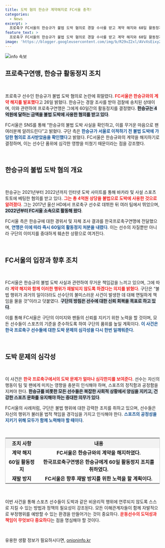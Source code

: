 ```yaml
---
title: 도박 혐의 한승규 계약해지로 FC서울 충격!
categories:
  - News
excerpt: >
  프로축구 FC서울의 한승규가 불법 도박 혐의로 경찰 수사를 받고 계약 해지와 60일 활동정지 처분을 받았습니다. 과거 도박 사실이 드러나며 K리그의 품위를 손상시킨 그의 향후 행보가 주목받고 있습니다.
feature_text: >
  프로축구 FC서울의 한승규가 불법 도박 혐의로 경찰 수사를 받고 계약 해지와 60일 활동정지 처분을 받았습니다. 과거 도박 사실이 드러나며 K리그의 품위를 손상시킨 그의 향후 행보가 주목받고 있습니다.
image: 'https://blogger.googleusercontent.com/img/b/R29vZ2xl/AVvXsEixyZcFfHzMRdzZMjFBmAUKJYCLCGyLL1o632UiGVXcaFdKo_bkvkuCioo0uUKlGfBVcT3P84aROyZIXSBEx3Aw5nCQ3pTgDom1WDC4m8eifvWiAmWEEVb4x6G_l8C0QH225ldMjyaFvpxGEBGNO37VmDTDMHGhJPq73UglMfDca1-0aw/s1600/blogspot.png'
---
```


<p><img src="https://blogger.googleusercontent.com/img/b/R29vZ2xl/AVvXsEixyZcFfHzMRdzZMjFBmAUKJYCLCGyLL1o632UiGVXcaFdKo_bkvkuCioo0uUKlGfBVcT3P84aROyZIXSBEx3Aw5nCQ3pTgDom1WDC4m8eifvWiAmWEEVb4x6G_l8C0QH225ldMjyaFvpxGEBGNO37VmDTDMHGhJPq73UglMfDca1-0aw/s1600/blogspot.png" alt="info 속보" /></p>

<h2 data-ke-size="size26">프로축구연맹, 한승규 활동정지 조치</h2>

<p data-ke-size="size16">&nbsp;</p>

<p>프로축구 선수인 한승규가 불법 도박 혐의로 논란에 휘말렸다. <b><span style="color: #ee2323;">FC서울은 한승규와의 계약 해지를 발표했다</span></b>고 26일 밝혔다. 한승규는 경찰 조사를 받아 검찰에 송치된 상태이며, 이와 관련하여 프로축구연맹은 그에게 60일간의 활동정지를 결정했다. <b><span style="background-color: #21538527;">한승규는 4억원에 달하는 금액을 불법 도박에 사용한 혐의를 받고 있다</span></b>.</p>

<p>FC서울은 SNS를 통해 “한승규의 불법 도박 사실을 확인하고, 이를 무거운 마음으로 팬 여러분께 알려드린다”고 밝혔다. 구단 측은 <b><span style="color: #1a5490;">한승규가 서울로 이적하기 전 불법 도박에 가담한 혐의로 조사받았음을 확인했다</span></b>고 밝혔다. FC서울은 한승규와의 계약을 해지하기로 결정하며, 이는 선수단 품위에 심각한 영향을 미쳤기 때문이라는 점을 강조했다.</p>

<p data-ke-size="size16">&nbsp;</p>

<h2 data-ke-size="size26">한승규의 불법 도박 혐의 개요</h2>

<p data-ke-size="size16">&nbsp;</p>

<p>한승규는 2021년부터 2022년까지 인터넷 도박 사이트를 통해 바카라 및 사설 스포츠 토토에 베팅한 혐의를 받고 있다. <b><span style="color: #ee2323;">그는 총 4억원 상당을 불법으로 도박에 사용한 것으로 알려졌다</span></b>. 그는 2017년 울산 HD에서 프로축구 선수로 데뷔한 뒤 여러 팀에서 뛰었으며, <b><span style="background-color: #21538527;">2022년부터 FC서울 소속으로 활동해 왔다</span></b>.</p>

<p>FC서울 측은 한승규에 대한 경위서 및 자체 조사 결과를 한국프로축구연맹에 전달했으며, <b><span style="color: #1a5490;">연맹은 이에 따라 즉시 60일의 활동정지 처분을 내렸다</span></b>. 이는 선수의 자질뿐만 아니라 구단의 이미지를 중대하게 훼손한 상황으로 여겨진다.</p>

<p data-ke-size="size16">&nbsp;</p>

<h2 data-ke-size="size26">FC서울의 입장과 향후 조치</h2>

<p data-ke-size="size16">&nbsp;</p>

<p>FC서울은 한승규의 불법 도박 사실과 관련하여 무거운 책임감을 느끼고 있으며, 그에 따라 <b><span style="color: #ee2323;">계약 해지와 함께 이러한 행위가 재발되지 않도록 하겠다는 의지를 밝혔다</span></b>. 구단은 “불법 행위가 과거의 일이더라도 선수단의 불미스러운 사건이 발생한 데 대해 면밀하게 책임을 물을 것”이라고 덧붙였다. <b><span style="background-color: #21538527;">구단의 방침은 선수에 대한 신뢰 회복을 목표로 하고 있다</span></b>.</p>

<p>이를 통해 FC서울은 구단의 이미지와 팬들의 신뢰를 지키기 위한 노력을 할 것이며, 모든 선수들이 스포츠의 기준을 준수하도록 하여 구단의 품위를 높일 계획이다. <b><span style="color: #1a5490;">이 사건은 한국 프로축구 선수들에 대한 도박 문제의 심각성을 다시 한번 일깨워준다</span></b>.</p>

<p data-ke-size="size16">&nbsp;</p>

<h2 data-ke-size="size26">도박 문제의 심각성</h2>

<p data-ke-size="size16">&nbsp;</p>

<p>이 사건은 <b><span style="color: #ee2323;">한국 프로축구에서의 도박 문제가 얼마나 심각한지를 보여준다</span></b>. 선수는 자신의 행동이 팀 및 팬에게 미치는 영향을 충분히 인식해야 하며, 스포츠의 정직함과 공정함을 지켜야 한다. <b><span style="background-color: #21538527;">한승규를 비롯한 모든 선수들은 복잡한 사회적 상황에서 양심을 지키고, 건강한 스포츠 문화를 유지해야 하는 중대한 의무가 있다</span></b>.</p>

<p>FC서울의 사례처럼, 구단은 불법 행위에 대한 강력한 조치를 취하고 있으며, 선수들은 자신의 행위가 불러올 법적 책임을 경각심을 가지고 인식해야 한다. <b><span style="color: #1a5490;">스포츠의 공정성을 지키기 위해 모두가 함께 노력해야 할 때이다</span></b>.</p>

<p data-ke-size="size16">&nbsp;</p>

<table style="border: 1px solid #ccc; width: 100%; border-collapse: collapse;">
    <tr>
        <th style="text-align: center; background-color: #f2f2f2;">조치 사항</th>
        <th style="text-align: center; background-color: #f2f2f2;">내용</th>
    </tr>
    <tr>
        <td style="text-align: center; height: 17px;"><b>계약 해지</b></td>
        <td style="text-align: center; height: 17px;"><b>FC서울은 한승규와의 계약을 해지하였다.</b></td>
    </tr>
    <tr>
        <td style="text-align: center; height: 17px;"><b>60일 활동정지</b></td>
        <td style="text-align: center; height: 17px;"><b>한국프로축구연맹은 한승규에게 60일 활동정지 조치를 취하였다.</b></td>
    </tr>
    <tr>
        <td style="text-align: center; height: 17px;"><b>재발 방지</b></td>
        <td style="text-align: center; height: 17px;"><b>FC서울은 향후 재발 방지를 위한 노력을 할 계획이다.</b></td>
    </tr>
</table>

<p data-ke-size="size16">&nbsp;</p>

<p>이번 사건을 통해 스포츠 선수들이 도박과 같은 비윤리적 행위에 연루되지 않도록 스스로 지킬 수 있는 방법과 정책의 필요성이 강조된다. 모든 이해관계자들이 함께 자발적으로 부정행위를 예방할 수 있는 환경을 만들어가는 것이 중요하다. <b><span style="color: #ee2323;">운동선수의 도덕성과 책임이 무엇보다 중요하다</span></b>는 점을 명심해야 할 것이다. </p>

<p data-ke-size="size16">&nbsp;</p>
유용한 생활 정보가 필요하시다면, <a href="https://onioninfo.kr" rel="dofollow">onioninfo.kr</a>


